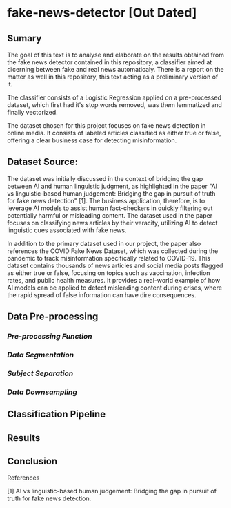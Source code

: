 # fake-news-detector [Out Dated]

## **Sumary**

The goal of this text is to analyse and elaborate on the results obtained from the fake news detector contained in this repository, a classifier aimed at dicerning between fake and real news automaticaly. There is a report on the matter as well in this repository, this text acting as a preliminary version of it.

The classifier consists of a Logistic Regression applied on a pre-processed dataset, which first had it's stop words removed, was them lemmatized and finally vectorized.

The dataset chosen for this project focuses on fake news detection in online media. It consists of labeled articles classified as either true or false, offering a clear business case for detecting misinformation. 

## **Dataset Source**:

The dataset was initially discussed in the context of bridging the gap between AI and human linguistic judgment, as highlighted in the paper "AI vs linguistic-based human judgement: Bridging the gap in pursuit of truth for fake news detection" [1]. The business application, therefore, is to leverage AI models to assist human fact-checkers in quickly filtering out potentially harmful or misleading content. The dataset used in the paper focuses on classifying news articles by their veracity, utilizing AI to detect linguistic cues associated with fake news.

In addition to the primary dataset used in our project, the paper also references the COVID Fake News Dataset, which was collected during the pandemic to track misinformation specifically related to COVID-19. This dataset contains thousands of news articles and social media posts flagged as either true or false, focusing on topics such as vaccination, infection rates, and public health measures. It provides a real-world example of how AI models can be applied to detect misleading content during crises, where the rapid spread of false information can have dire consequences.

## **Data Pre-processing**

### *Pre-processing Function*

### *Data Segmentation*

### *Subject Separation*

### *Data Downsampling*

## **Classification Pipeline**

## Results

## Conclusion

References

[1] AI vs linguistic-based human judgement: Bridging the gap in pursuit of truth for fake news detection.
